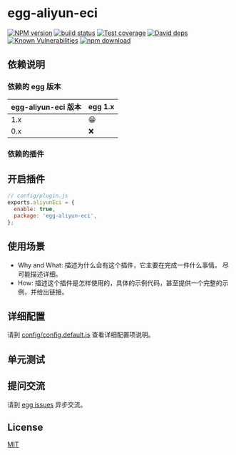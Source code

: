 # egg-aliyun-eci

[![NPM version][npm-image]][npm-url]
[![build status][travis-image]][travis-url]
[![Test coverage][codecov-image]][codecov-url]
[![David deps][david-image]][david-url]
[![Known Vulnerabilities][snyk-image]][snyk-url]
[![npm download][download-image]][download-url]

[npm-image]: https://img.shields.io/npm/v/egg-aliyun-eci.svg?style=flat-square
[npm-url]: https://npmjs.org/package/egg-aliyun-eci
[travis-image]: https://img.shields.io/travis/eggjs/egg-aliyun-eci.svg?style=flat-square
[travis-url]: https://travis-ci.org/eggjs/egg-aliyun-eci
[codecov-image]: https://img.shields.io/codecov/c/github/eggjs/egg-aliyun-eci.svg?style=flat-square
[codecov-url]: https://codecov.io/github/eggjs/egg-aliyun-eci?branch=master
[david-image]: https://img.shields.io/david/eggjs/egg-aliyun-eci.svg?style=flat-square
[david-url]: https://david-dm.org/eggjs/egg-aliyun-eci
[snyk-image]: https://snyk.io/test/npm/egg-aliyun-eci/badge.svg?style=flat-square
[snyk-url]: https://snyk.io/test/npm/egg-aliyun-eci
[download-image]: https://img.shields.io/npm/dm/egg-aliyun-eci.svg?style=flat-square
[download-url]: https://npmjs.org/package/egg-aliyun-eci

<!--
阿里云 ECI 能力集成egg插件
-->

## 依赖说明

### 依赖的 egg 版本

egg-aliyun-eci 版本 | egg 1.x
--- | ---
1.x | 😁
0.x | ❌

### 依赖的插件

## 开启插件

```js
// config/plugin.js
exports.aliyunEci = {
  enable: true,
  package: 'egg-aliyun-eci',
};
```

## 使用场景

- Why and What: 描述为什么会有这个插件，它主要在完成一件什么事情。
尽可能描述详细。
- How: 描述这个插件是怎样使用的，具体的示例代码，甚至提供一个完整的示例，并给出链接。

## 详细配置

请到 [config/config.default.js](config/config.default.js) 查看详细配置项说明。

## 单元测试

<!-- 描述如何在单元测试中使用此插件，例如 schedule 如何触发。无则省略。-->

## 提问交流

请到 [egg issues](https://github.com/eggjs/egg/issues) 异步交流。

## License

[MIT](LICENSE)
